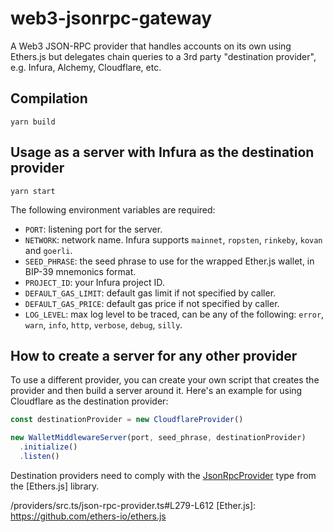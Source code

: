 # web3-jsonrpc-gateway

A Web3 JSON-RPC provider that handles accounts on its own using Ethers.js but delegates chain queries to a 3rd party
"destination provider", e.g. Infura, Alchemy, Cloudflare, etc.

## Compilation

```console
yarn build
```

## Usage as a server with Infura as the destination provider

```console
yarn start
```

The following environment variables are required:

- `PORT`: listening port for the server.
- `NETWORK`: network name. Infura supports `mainnet`, `ropsten`, `rinkeby`, `kovan` and `goerli`.
- `SEED_PHRASE`: the seed phrase to use for the wrapped Ether.js wallet, in BIP-39 mnemonics format.
- `PROJECT_ID`: your Infura project ID.
- `DEFAULT_GAS_LIMIT`: default gas limit if not specified by caller.
- `DEFAULT_GAS_PRICE`: default gas price if not specified by caller.
- `LOG_LEVEL`: max log level to be traced, can be any of the following: `error`, `warn`, `info`, `http`, `verbose`, `debug`, `silly`.
## How to create a server for any other provider

To use a different provider, you can create your own script that creates the provider and then build a server around
it. Here's an example for using Cloudflare as the destination provider:

```js
const destinationProvider = new CloudflareProvider()

new WalletMiddlewareServer(port, seed_phrase, destinationProvider)
  .initialize()
  .listen()
```

Destination providers need to comply with the [JsonRpcProvider] type from the [Ethers.js] library.

[jsonrpcprovider]: https://github.com/ethers-io/ethers.js/blob/d395d16fa357ec5dda9b59922cf21c39dc34c071/packages

/providers/src.ts/json-rpc-provider.ts#L279-L612
[Ether.js]: https://github.com/ethers-io/ethers.js
